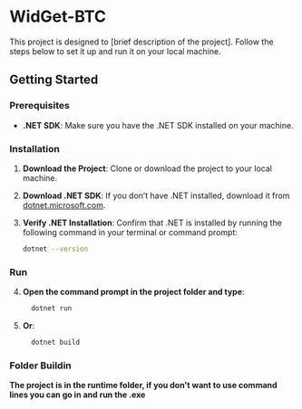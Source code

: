 # WidGet-BTC

This project is designed to [brief description of the project]. Follow the steps below to set it up and run it on your local machine.

## Getting Started

### Prerequisites

- **.NET SDK**: Make sure you have the .NET SDK installed on your machine.

### Installation

1. **Download the Project**: Clone or download the project to your local machine.

2. **Download .NET SDK**: If you don’t have .NET installed, download it from [dotnet.microsoft.com](https://dotnet.microsoft.com/download).

3. **Verify .NET Installation**: Confirm that .NET is installed by running the following command in your terminal or command prompt:

   ```bash
   dotnet --version
### Run

4. **Open the command prompt in the project folder and type**:
   ```bash
     dotnet run

5. **Or**:
   ```bash
     dotnet build
### Folder Buildin

**The project is in the runtime folder, if you don't want to use command lines you can go in and run the .exe**
